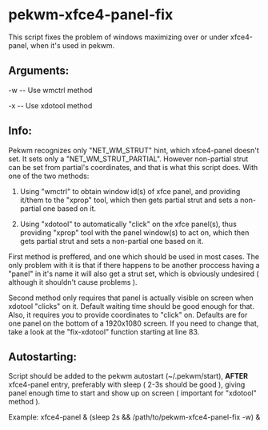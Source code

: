 # pekwm-xfce4-panel-fix
This script fixes the problem of windows maximizing over or under xfce4-panel, when it's used in pekwm.

Arguments:
----------
 -w	-- Use wmctrl method
 
 -x	-- Use xdotool method

Info:
-----
Pekwm recognizes only "NET_WM_STRUT" hint, which xfce4-panel doesn't set.
It sets only a "NET_WM_STRUT_PARTIAL".
However non-partial strut can be set from partial's coordinates, and that is 
what this script does. With one of the two methods:

1. Using "wmctrl" to obtain window id(s) of xfce panel, and providing it/them 
to the "xprop" tool, which then gets partial strut and sets a non-partial one 
based on it.

2. Using  "xdotool" to automatically "click" on the xfce panel(s), thus 
providing "xprop" tool with the panel window(s) to act on, which then gets 
partial strut and sets a non-partial one based on it.

First method is preffered, and one which should be used in most cases. 
The only problem with it is that if there happens to be another proccess 
having a "panel" in it's name it will also get a strut set, which is obviously
undesired ( although it shouldn't cause problems ).

Second method only requires that panel is actually visible on screen when 
xdotool "clicks" on it. Default waiting time should be good enough for that.
Also, it requires you to provide coordinates to "click" on. Defaults are for 
one panel on the bottom of a 1920x1080 screen. If you need to change that, 
take a look at the "fix-xdotool" function starting at line 83.

Autostarting:
-------------
Script should be added to the pekwm autostart (~/.pekwm/start), **AFTER**
xfce4-panel entry, preferably with sleep ( 2-3s should be good ), giving panel 
enough time to start and show up on screen ( important for "xdotool" method ). 

Example:
xfce4-panel &
(sleep 2s && /path/to/pekwm-xfce4-panel-fix -w) &
